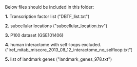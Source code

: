 Below files should be included in this folder:

**1.** Transcription factor list ("DBTF_list.txt")

**2.** subcellular locations ("subcellular_location.tsv")

**3.** P100 dataset (GSE101406)

**4**. human interactome with self-loops excluded. ("iref_mitab_miscore_2013_08_12_interactome_no_selfloop.txt")

**5.** list of landmark genes ("landmark_genes_978.txt")
